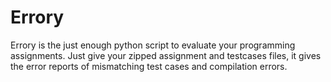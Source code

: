 # Errory
Errory is the just enough python script to evaluate your  programming assignments. Just give your  zipped assignment and testcases files, it gives the error reports of mismatching test cases and compilation errors.
